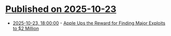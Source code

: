 # [Published on 2025-10-23](index.md)

* [2025-10-23, 18:00:00](https://soylentnews.org/article.pl?sid=25/10/23/0012248&from=rss) - [Apple Ups the Reward for Finding Major Exploits to $2 Million](https://soylentnews.org/article.pl?sid=25/10/23/0012248&from=rss)
